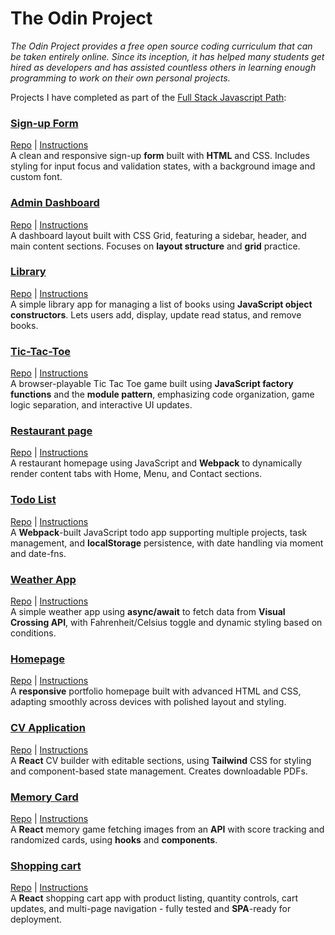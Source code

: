 # The Odin Project

<em>The Odin Project provides a free open source coding curriculum that can be taken entirely online. Since its inception, it has helped many students get hired as developers and has assisted countless others in learning enough programming to work on their own personal projects.</em>

Projects I have completed as part of the [Full Stack Javascript Path](https://www.theodinproject.com/paths/full-stack-javascript):

 ### [Sign-up Form](https://zuzoup.github.io/The-Odin-Project/Sign-up-Form/)
[Repo](https://github.com/zuzOup/The-Odin-Project/tree/main/Sign-up-Form) |  [ Instructions ](https://www.theodinproject.com/lessons/node-path-intermediate-html-and-css-sign-up-form)    
A clean and responsive sign-up **form** built with **HTML** and CSS. Includes styling for input focus and validation states, with a background image and custom font.

### [Admin Dashboard](https://zuzoup.github.io/The-Odin-Project/Admin-Dashboard/)
[Repo](https://github.com/zuzOup/The-Odin-Project/tree/main/Admin-Dashboard) |  [ Instructions ](https://www.theodinproject.com/lessons/node-path-intermediate-html-and-css-admin-dashboard)\
A dashboard layout built with CSS Grid, featuring a sidebar, header, and main content sections. Focuses on **layout structure** and **grid** practice.

### [Library](https://zuzoup.github.io/The-Odin-Project/Library/)
[Repo](https://github.com/zuzOup/The-Odin-Project/tree/main/Library) |  [ Instructions ](https://www.theodinproject.com/lessons/node-path-javascript-library)\
A simple library app for managing a list of books using **JavaScript object constructors**. Lets users add, display, update read status, and remove books.

### [Tic-Tac-Toe](https://zuzoup.github.io/The-Odin-Project/Tic-Tac-Toe)
[Repo](https://github.com/zuzOup/The-Odin-Project/tree/main/Tic-Tac-Toe) |  [ Instructions ](https://www.theodinproject.com/lessons/node-path-javascript-tic-tac-toe)\
A browser-playable Tic Tac Toe game built using **JavaScript factory functions** and the **module pattern**, emphasizing code organization, game logic separation, and interactive UI updates.

### [Restaurant page](https://zuzoup.github.io/The-Odin-Project/Restaurant-page/dist/)
[Repo](https://github.com/zuzOup/The-Odin-Project/tree/main/Restaurant-page) |  [ Instructions ](https://www.theodinproject.com/lessons/node-path-javascript-restaurant-page)\
A restaurant homepage using JavaScript and **Webpack** to dynamically render content tabs with Home, Menu, and Contact sections.

### [Todo List](https://zuzoup.github.io/The-Odin-Project/Todo-List/dist/)
[Repo](https://github.com/zuzOup/The-Odin-Project/tree/main/Todo-List) |  [ Instructions ](https://www.theodinproject.com/lessons/node-path-javascript-restaurant-page)\
A **Webpack**-built JavaScript todo app supporting multiple projects, task management, and **localStorage** persistence, with date handling via moment and date-fns.

### [Weather App](https://zuzoup.github.io/The-Odin-Project/Weather-App/)
[Repo](https://github.com/zuzOup/The-Odin-Project/tree/main/Weather-App) |  [ Instructions ](https://www.theodinproject.com/lessons/node-path-javascript-weather-app) \
A simple weather app using **async/await** to fetch data from **Visual Crossing API**, with Fahrenheit/Celsius toggle and dynamic styling based on conditions.

### [Homepage](https://zuzoup.github.io/The-Odin-Project/Homepage-responsive/) 
[Repo](https://github.com/zuzOup/The-Odin-Project/tree/main/Homepage-responsive) |  [ Instructions ](https://www.theodinproject.com/lessons/node-path-advanced-html-and-css-homepage) \
A **responsive** portfolio homepage built with advanced HTML and CSS, adapting smoothly across devices with polished layout and styling.

### [CV Application](https://sweet-manatee-d66f51.netlify.app/)
[Repo](https://github.com/zuzOup/The-Odin-Project/tree/main/CV-Application%2BTailwind) |  [ Instructions ](https://www.theodinproject.com/lessons/node-path-react-new-cv-application) \
 A **React** CV builder with editable sections, using **Tailwind** CSS for styling and component-based state management. Creates downloadable PDFs.
 
### [Memory Card](https://reliable-fox-4542ce.netlify.app/)
[Repo](https://github.com/zuzOup/The-Odin-Project/tree/main/Memory-Cards) |  [ Instructions ](https://www.theodinproject.com/lessons/node-path-react-new-memory-card) \
A **React** memory game fetching images from an **API** with score tracking and randomized cards, using **hooks** and **components**.

### [Shopping cart](https://serene-kitten-aad087.netlify.app/)
[Repo](https://github.com/zuzOup/The-Odin-Project/tree/main/Shopping-Cart) |  [ Instructions ](https://www.theodinproject.com/lessons/node-path-react-new-shopping-cart) \
A **React** shopping cart app with product listing, quantity controls, cart updates, and multi-page navigation - fully tested and **SPA**-ready for deployment.

